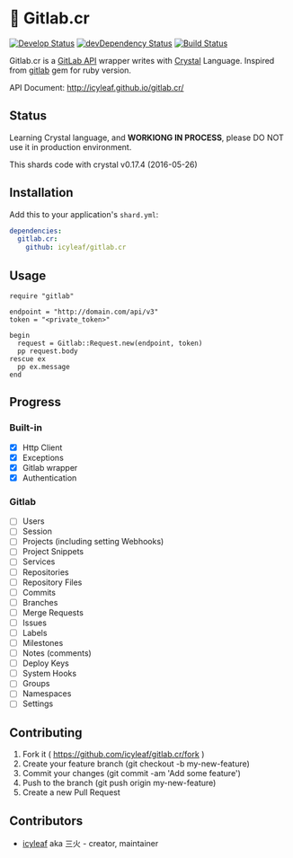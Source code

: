 # 💎 Gitlab.cr

[![Develop Status](https://shards.rocks/badge/github/icyleaf/gitlab.cr/status.svg)](https://shards.rocks/github/icyleaf/gitlab.cr)
[![devDependency Status](https://shards.rocks/badge/github/icyleaf/gitlab.cr/dev_status.svg)](https://shards.rocks/github/icyleaf/gitlab.cr)
[![Build Status](https://travis-ci.org/icyleaf/gitlab.cr.svg?branch=master)](https://travis-ci.org/icyleaf/gitlab.cr)

Gitlab.cr is a [GitLab API][gitlab-api-link] wrapper writes with [Crystal][crystal-link] Language. Inspired from [gitlab][gitlab-gem-link] gem for ruby version.

API Document: http://icyleaf.github.io/gitlab.cr/

## Status

Learning Crystal language, and **WORKIONG IN PROCESS**, please DO NOT use it in production environment.

This shards code with crystal v0.17.4 (2016-05-26)

## Installation

Add this to your application's `shard.yml`:

```yaml
dependencies:
  gitlab.cr:
    github: icyleaf/gitlab.cr
```

## Usage

```crystal
require "gitlab"

endpoint = "http://domain.com/api/v3"
token = "<private_token>"

begin
  request = Gitlab::Request.new(endpoint, token)
  pp request.body
rescue ex
  pp ex.message
end
```

## Progress

### Built-in

- [x] Http Client
- [x] Exceptions
- [x] Gitlab wrapper
- [x] Authentication

### Gitlab

- [ ] Users
- [ ] Session
- [ ] Projects (including setting Webhooks)
- [ ] Project Snippets
- [ ] Services
- [ ] Repositories
- [ ] Repository Files
- [ ] Commits
- [ ] Branches
- [ ] Merge Requests
- [ ] Issues
- [ ] Labels
- [ ] Milestones
- [ ] Notes (comments)
- [ ] Deploy Keys
- [ ] System Hooks
- [ ] Groups
- [ ] Namespaces
- [ ] Settings

## Contributing

1. Fork it ( https://github.com/icyleaf/gitlab.cr/fork )
2. Create your feature branch (git checkout -b my-new-feature)
3. Commit your changes (git commit -am 'Add some feature')
4. Push to the branch (git push origin my-new-feature)
5. Create a new Pull Request

## Contributors

- [icyleaf](https://github.com/icyleaf) aka 三火 - creator, maintainer

[crystal-link]: http://crystal-lang.org/
[gitlab-api-link]: http://docs.gitlab.com/ce/api/README.html
[gitlab-gem-link]: https://github.com/NARKOZ/gitlab
